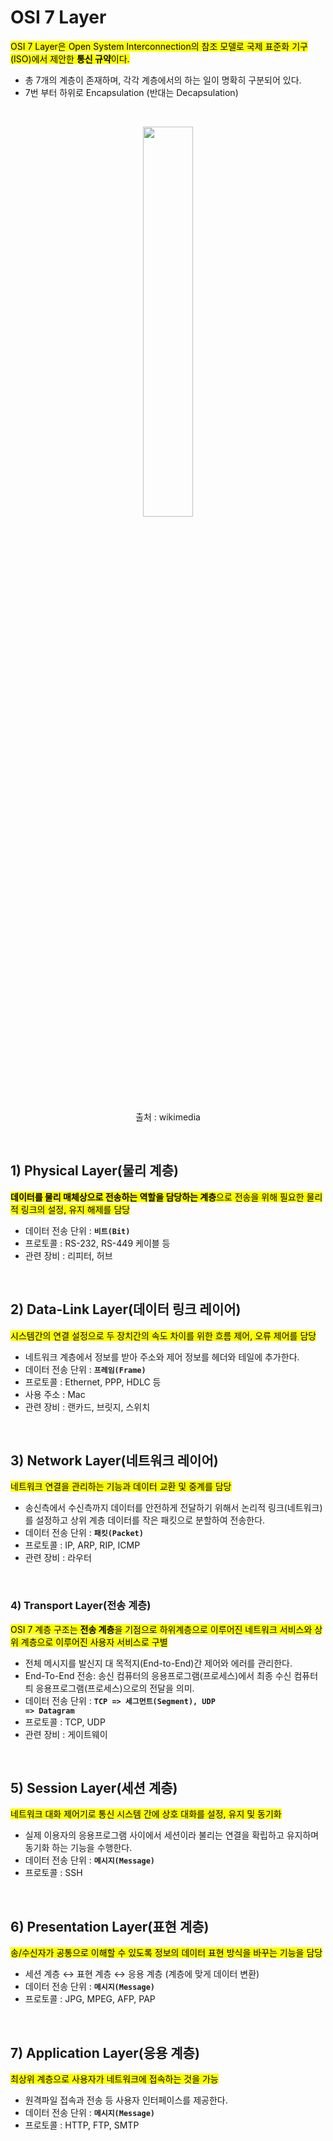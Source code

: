 
 # OSI 7 Layer

<mark>OSI 7 Layer은 Open System Interconnection의 참조 모델로 국제 표준화 기구(ISO)에서 제안한 **통신 규약**이다.</mark>

- 총 7개의 계층이 존재하며, 각각 계층에서의 하는 일이 명확히 구분되어 있다.
- 7번 부터 하위로 Encapsulation (반대는 Decapsulation)

</br>
<p align="center">
<img src="https://github.com/user-attachments/assets/dda8fc0c-608c-4f8b-a14d-f8bde2c92145" width="40%" height="40%"></p>
<p align="center">출처 : wikimedia</p>



</br>

## 1) Physical Layer(물리 계층)
<mark>**데이터를 물리 매체상으로 전송하는 역할을 담당하는 계층**으로 전송을 위해 필요한 물리적 링크의 설정, 유지 해제를 담당</mark>
- 데이터 전송 단위 : <code>**비트(Bit)**</code>
- 프로토콜 : RS-232, RS-449 케이블 등
- 관련 장비 : 리피터, 허브

</br>

## 2) Data-Link Layer(데이터 링크 레이어)
<mark>시스템간의 연결 설정으로 두 장치간의 속도 차이를 위한 흐름 제어, 오류 제어를 담당</mark>
- 네트워크 계층에서 정보를 받아 주소와 제어 정보를 헤더와 테일에 추가한다.
- 데이터 전송 단위 : <code>**프레임(Frame)**</code>
- 프로토콜 : Ethernet, PPP, HDLC 등
- 사용 주소 : Mac
- 관련 장비 : 랜카드, 브릿지, 스위치

</br>

## 3) Network Layer(네트워크 레이어)
<mark>네트워크 연결을 관리하는 기능과 데이터 교환 및 중계를 담당</mark>
- 송신측에서 수신측까지 데이터를 안전하게 전달하기 위해서 논리적 링크(네트워크)를 설정하고 상위 계층 데이터를 작은 패킷으로 분할하여 전송한다.
- 데이터 전송 단위 : <code>**패킷(Packet)**</code>
- 프로토콜 : IP, ARP, RIP, ICMP
- 관련 장비 : 라우터

</br>

### 4) Transport Layer(전송 계층)
<mark>OSI 7 계층 구조는 **전송 계층**을 기점으로 하위계층으로 이루어진 네트워크 서비스와 상위 계층으로 이루어진 사용자 서비스로 구별</mark>
- 전체 메시지를 발신지 대 목적지(End-to-End)간 제어와 에러를 관리한다.
- End-To-End 전송: 송신 컴퓨터의 응용프로그램(프로세스)에서 최종 수신 컴퓨터틔 응용프로그램(프로세스)으로의 전달을 의미.
- 데이터 전송 단위 : <code>**TCP => 세그먼트(Segment), UDP => Datagram**</code>
- 프로토콜 : TCP, UDP
- 관련 장비 : 게이트웨이

</br>

## 5) Session Layer(세션 계층)
<mark>네트워크 대화 제어기로 통신 시스템 간에 상호 대화를 설정, 유지 및 동기화</mark>
- 실제 이용자의 응용프로그램 사이에서 세션이라 불리는 연결을 확립하고 유지하며 동기화 하는 기능을 수행한다.
- 데이터 전송 단위 : <code>**메시지(Message)**</code>
- 프로토콜 : SSH

</br>

## 6) Presentation Layer(표현 계층)

<mark>송/수신자가 공통으로 이해할 수 있도록 정보의 데이터 표현 방식을 바꾸는 기능을 담당</mark>
 - 세션 계층 ↔ 표현 계층 ↔ 응용 계층 (계층에 맞게 데이터 변환)
- 데이터 전송 단위 :  <code>**메시지(Message)**</code>
- 프로토콜 : JPG, MPEG, AFP, PAP

</br>

## 7) Application Layer(응용 계층)
<mark> 최상위 계층으로 사용자가 네트워크에 접속하는 것을 가능</mark>
- 원격파일 접속과 전송 등 사용자 인터페이스를 제공한다.
- 데이터 전송 단위 : <code>**메시지(Message)**</code>
- 프로토콜 : HTTP, FTP, SMTP

</br>
